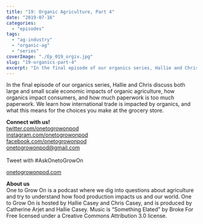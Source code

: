 ```yaml
---
title: "19: Organic Agriculture, Part 4"
date: "2019-07-16"
categories: 
  - "episodes"
tags: 
  - "ag-industry"
  - "organic-ag"
  - "series"
coverImage: "./Ep_019_orgiv.jpg"
slug: "19-organics-part-4"
excerpt: "In the final episode of our organics series, Hallie and Chris discuss both large and small scale economic impacts of organic agriculture, how organics impact consumers, and how much paperwork is too much paperwork. We learn how international trade is impacted by organics, and what this means for the choices you make at the grocery store."
---
```


In the final episode of our organics series, Hallie and Chris discuss both large and small scale economic impacts of organic agriculture, how organics impact consumers, and how much paperwork is too much paperwork. We learn how international trade is impacted by organics, and what this means for the choices you make at the grocery store.

**Connect with us!**  
[twitter.com/onetogrowonpod](http://twitter.com/onetogrowonpod)  
[instagram.com/onetogrowonpod  
](http://instagram.com/onetogrowonpod)[facebook.com/onetogrowonpod  
](http://facebook.com/onetogrowonpod)[onetogrowonpod@gmail.com  
](mailto:onetogrowonpod@gmail.com)  
Tweet with #AskOnetoGrowOn  
  
[onetogrowonpod.com](http://onetogrowonpod.com/)

**About us**  
One to Grow On is a podcast where we dig into questions about agriculture and try to understand how food production impacts us and our world. One to Grow On is hosted by Hallie Casey and Chris Casey, and is produced by Catherine Arjet and Hallie Casey. Music is “Something Elated” by Broke For Free licensed under a Creative Commons Attribution 3.0 license.
